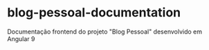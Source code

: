 # blog-pessoal-documentation
Documentação frontend do projeto "Blog Pessoal" desenvolvido em Angular 9
